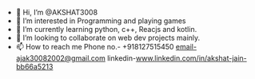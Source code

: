 - 👋 Hi, I’m @AKSHAT3008
- 👀 I’m interested in Programming and playing games
- 🌱 I’m currently learning python, c++, Reacjs and kotlin.
- 💞️ I’m looking to collaborate on web dev projects mainly.
- 📫 How to reach me Phone no.- +918127515450 email-ajak30082002@gmail.com linkedin-www.linkedin.com/in/akshat-jain-bb66a5213


<!---
AKSHAT3008/AKSHAT3008 is a ✨ special ✨ repository because its `README.md` (this file) appears on your GitHub profile.
You can click the Preview link to take a look at your changes.
--->
